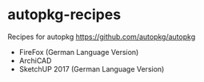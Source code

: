 # autopkg-recipes
Recipes for autopkg https://github.com/autopkg/autopkg

- FireFox (German Language Version)
- ArchiCAD
- SketchUP 2017 (German Language Version)
